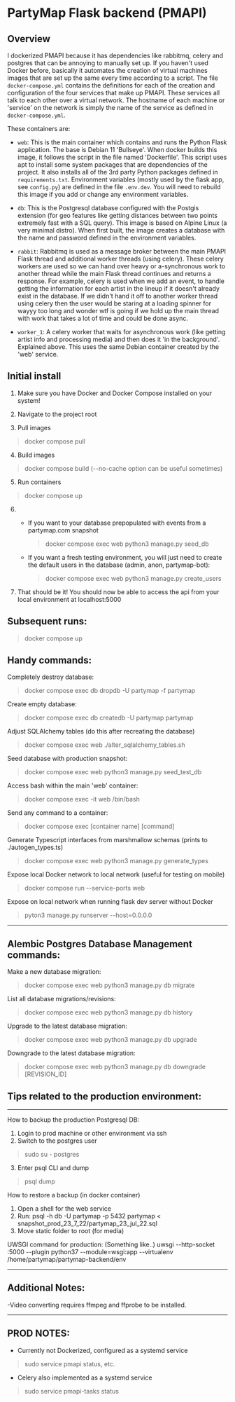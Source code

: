 # PartyMap Flask backend (PMAPI)

## Overview

I dockerized PMAPI because it has dependencies like rabbitmq, celery and postgres that can be annoying to manually set up. If you haven't used Docker before, basically it automates the creation of virtual machines images that are set up the same every time according to a script. The file `docker-compose.yml` contains the definitions for each of the creation and configuration of the four services that make up PMAPI. These services all talk to each other over a virtual network. The hostname of each machine or 'service' on the network is simply the name of the service as defined in `docker-compose.yml`.

These containers are:

- `web`: This is the main container which contains and runs the Python Flask application. The base is Debian 11 'Bullseye'. When docker builds this image, it follows the script in the file named 'Dockerfile'. This script uses apt to install some system packages that are dependencies of the project. It also installs all of the 3rd party Python packages defined in `requirements.txt`. Environment variables (mostly used by the flask app, see `config.py`) are defined in the file `.env.dev`. You will need to rebuild this image if you add or change any environment variables.

- `db`: This is the Postgresql database configured with the Postgis extension (for geo features like getting distances between two points extremely fast with a SQL query). This image is based on Alpine Linux (a very minimal distro). When first built, the image creates a database with the name and password defined in the environment variables.

- `rabbit`: Rabbitmq is used as a message broker between the main PMAPI Flask thread and additional worker threads (using celery). These celery workers are used so we can hand over heavy or a-synchronous work to another thread while the main Flask thread continues and returns a response. For example, celery is used when we add an event, to handle getting the information for each artist in the lineup if it doesn't already exist in the database. If we didn't hand it off to another worker thread using celery then the user would be staring at a loading spinner for wayyy too long and wonder wtf is going if we hold up the main thread with work that takes a lot of time and could be done async.

- `worker_1`: A celery worker that waits for asynchronous work (like getting artist info and processing media) and then does it 'in the background'. Explained above. This uses the same Debian container created by the 'web' service.

## Initial install

1. Make sure you have Docker and Docker Compose installed on your system!

2. Navigate to the project root

3. Pull images
> docker compose pull

4. Build images
> docker compose build (--no-cache option can be useful sometimes)

5. Run containers
> docker compose up

6. 
	- If you want to your database prepopulated with events from a partymap.com snapshot

		> docker compose exec web python3 manage.py seed_db

	- If you want a fresh testing environment, you will just need to create the default users in the database (admin, anon, partymap-bot):

		> docker compose exec web python3 manage.py create_users

7. That should be it! You should now be able to access the api from your local environment at localhost:5000



## Subsequent runs: 

> docker compose up

## Handy commands:


Completely destroy database:
> docker compose exec db dropdb -U partymap -f partymap

Create empty database:
> docker compose exec db createdb -U partymap partymap

Adjust SQLAlchemy tables (do this after recreating the database)
> docker compose exec web ./alter_sqlalchemy_tables.sh

Seed database with production snapshot:
> docker compose exec web python3 manage.py seed_test_db

Access bash within the main 'web' container:
> docker compose exec -it web /bin/bash

Send any command to a container:
> docker compose exec [container name] [command]

Generate Typescript interfaces from marshmallow schemas (prints to ./autogen_types.ts)
> docker compose exec web python3 manage.py generate_types

Expose local Docker network to local network (useful for testing on mobile)
> docker compose run --service-ports web

Expose on local network when running flask dev server without Docker
> pyton3 manage.py runserver --host=0.0.0.0

_____________________________

## Alembic Postgres Database Management commands:

Make a new database migration:
> docker compose exec web python3 manage.py db migrate

List all database migrations/revisions:
> docker compose exec web python3 manage.py db history
	
Upgrade to the latest database migration:
> docker compose exec web python3 manage.py db upgrade

Downgrade to the latest database migration:
> docker compose exec web python3 manage.py db downgrade [REVISION_ID]


## Tips related to the production environment:
_____________________________________________________________________________

How to backup the production Postgresql DB:
1) Login to prod machine or other environment via ssh
2) Switch to the postgres user
> sudo su - postgres
3) Enter psql CLI and dump
> psql 
> dump

How to restore a backup (in docker container)
1) Open a shell for the web service
2) Run: psql -h db -U partymap -p 5432 partymap < snapshot_prod_23_7_22/partymap_23_jul_22.sql
3) Move static folder to root (for media)


UWSGI command for production:
(Something like..) uwsgi --http-socket :5000 --plugin python37 --module=wsgi:app --virtualenv /home/partymap/partymap-backend/env

_______________________________________________________________________________


## Additional Notes: 

-Video converting requires ffmpeg and ffprobe to be installed.

_______________________________________________________________________________


## PROD NOTES:
- Currently not Dockerized, configured as a systemd service
> sudo service pmapi status, etc.
- Celery also implemented as a systemd service
> sudo service pmapi-tasks status
